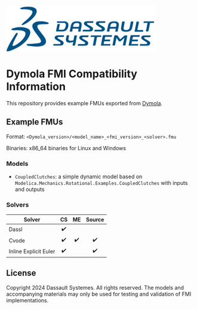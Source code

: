 <img src="resources/3DS.svg" width="400"/>

# Dymola FMI Compatibility Information

This repository provides example FMUs exported from [Dymola](https://www.3ds.com/products/catia/dymola).

## Example FMUs

Format: `<Dymola_version>/<model_name>_<fmi_version>_<solver>.fmu`

Binaries: x86_64 binaries for Linux and Windows

### Models

- `CoupledClutches`: a simple dynamic model based on `Modelica.Mechanics.Rotational.Examples.CoupledClutches` with inputs and outputs

### Solvers

| Solver                |         CS         |         ME         |       Source       |
|-----------------------|:------------------:|:------------------:|:------------------:|
| Dassl                 | :heavy_check_mark: |                    |                    |
| Cvode                 | :heavy_check_mark: | :heavy_check_mark: | :heavy_check_mark: |
| Inline Explicit Euler | :heavy_check_mark: |                    | :heavy_check_mark: |

## License

Copyright 2024 Dassault Systemes.
All rights reserved.
The models and accompanying materials may only be used for testing and validation of FMI implementations.
